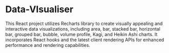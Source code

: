 # Data-VIsualiser
This React project utilizes Recharts library to create visually appealing and interactive data visualizations, including area, bar, stacked bar, horizontal bar, grouped bar, bubble, volume profile, Kagi, and Heikin Ashi charts. It incorporates React hooks and the latest client rendering APIs for enhanced performance and rendering capabilities.
